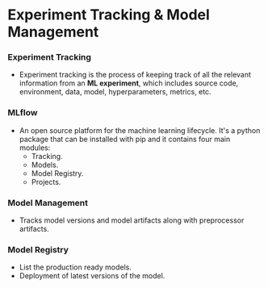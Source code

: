 # **Experiment Tracking & Model Management**

### **Experiment Tracking**
- Experiment tracking is the process of keeping track of all the relevant information from an **ML experiment**, which includes source code, environment, data, model, hyperparameters, metrics, etc.


### **MLflow**
- An open source platform for the machine learning lifecycle. It's a python package that can be installed with pip and it contains four main modules:
	- Tracking.
	- Models.
	- Model Registry.
	- Projects.

### **Model Management**
- Tracks model versions and model artifacts along with preprocessor artifacts. 

### **Model Registry**
- List the production ready models. 
- Deployment of latest versions of the model.
